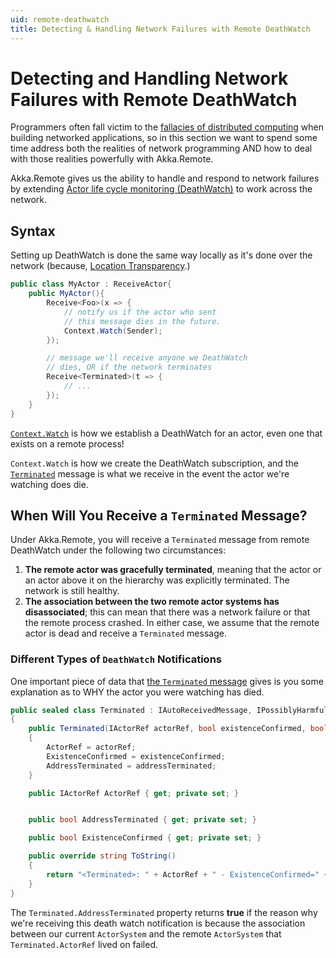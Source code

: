 ```yaml
---
uid: remote-deathwatch
title: Detecting & Handling Network Failures with Remote DeathWatch
---
```


# Detecting and Handling Network Failures with Remote DeathWatch

Programmers often fall victim to the [fallacies of distributed computing](http://blog.fogcreek.com/eight-fallacies-of-distributed-computing-tech-talk/) when building networked applications, so in this section we want to spend some time address both the realities of network programming AND how to deal with those realities powerfully with Akka.Remote.

Akka.Remote gives us the ability to handle and respond to network failures by extending [Actor life cycle monitoring (DeathWatch)](xref:receive-actor-api#lifecycle-monitoring-aka-deathwatch) to work across the network.

## Syntax

Setting up DeathWatch is done the same way locally as it's done over the network (because, [Location Transparency](xref:location-transparency).)

```csharp
public class MyActor : ReceiveActor{
    public MyActor(){
        Receive<Foo>(x => {
            // notify us if the actor who sent
            // this message dies in the future.
            Context.Watch(Sender);
        });

        // message we'll receive anyone we DeathWatch
        // dies, OR if the network terminates
        Receive<Terminated>(t => {
            // ...
        });
    }
}
```

[`Context.Watch`](http://api.getakka.net/docs/stable/html/716F6CCE.htm) is how we establish a DeathWatch for an actor, even one that exists on a remote process!

`Context.Watch` is how we create the DeathWatch subscription, and the [`Terminated`](http://api.getakka.net/docs/stable/html/6853A61F.htm) message is what we receive in the event the actor we're  watching does die.

## When Will You Receive a `Terminated` Message?

Under Akka.Remote, you will receive a `Terminated` message from remote DeathWatch under the following two circumstances:

1. **The remote actor was gracefully terminated**, meaning that the actor or an actor above it on the hierarchy was explicitly terminated. The network is still healthy.
2. **The association between the two remote actor systems has disassociated**; this can mean that there was a network failure or that the remote process crashed. In either case, we assume that the remote actor is dead and receive a `Terminated` message.

### Different Types of `DeathWatch` Notifications

One important piece of data that [the `Terminated` message](http://api.getakka.net/docs/stable/html/6853A61F.htm "Akka.NET API Docs - Terminated Class") gives is you some explanation as to WHY the actor you were watching has died.

```csharp
public sealed class Terminated : IAutoReceivedMessage, IPossiblyHarmful
{
    public Terminated(IActorRef actorRef, bool existenceConfirmed, bool addressTerminated)
    {
        ActorRef = actorRef;
        ExistenceConfirmed = existenceConfirmed;
        AddressTerminated = addressTerminated;
    }

    public IActorRef ActorRef { get; private set; }


    public bool AddressTerminated { get; private set; }

    public bool ExistenceConfirmed { get; private set; }

    public override string ToString()
    {
        return "<Terminated>: " + ActorRef + " - ExistenceConfirmed=" + ExistenceConfirmed;
    }
}
```

The `Terminated.AddressTerminated` property returns **true** if the reason why we're receiving this death watch notification is because the association between our current `ActorSystem` and the remote `ActorSystem` that `Terminated.ActorRef` lived on failed.